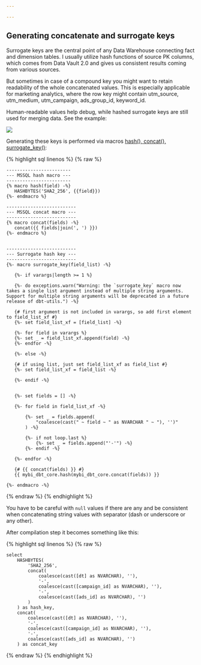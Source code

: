 ```yaml
---

---
```

## Generating concatenate and surrogate keys

Surrogate keys are the central point of any Data Warehouse connecting fact and dimension tables. I usually utilize hash functions of source PK columns, which comes from Data Vault 2.0 and gives us consistent results coming from various sources.

But sometimes in case of a compound key you might want to retain readability of the whole concatenated values. This is especially applicable for marketing analytics, where the row key might contain utm_source, utm_medium, utm_campaign, ads_group_id, keyword_id.

Human-readable values help debug, while hashed surrogate keys are still used for merging data. See the example:

[![](https://habrastorage.org/webt/h9/dt/vh/h9dtvhl9acv_v6mucjz0qzenmti.png)](https://habrastorage.org/webt/h9/dt/vh/h9dtvhl9acv_v6mucjz0qzenmti.png)

Generating these keys is performed via macros [hash(), concat(), surrogate_key()](https://github.com/kzzzr/mybi-dbt-core/blob/master/macros/surrogate_key.sql):


{% highlight sql linenos %}
{% raw %}

    ------------------------
    --- MSSQL hash macro ---
    ------------------------
    {% macro hash(field) -%}
       HASHBYTES('SHA2_256', {{field}})
    {%- endmacro %}
     
    --------------------------
    --- MSSQL concat macro ---
    --------------------------
    {% macro concat(fields) -%}
       concat({{ fields|join(', ') }})
    {%- endmacro %}
     
     
    --------------------------
    --- Surrogate hash key ---
    --------------------------
    {%- macro surrogate_key(field_list) -%}
     
       {%- if varargs|length >= 1 %}
     
       {%- do exceptions.warn("Warning: the `surrogate_key` macro now takes a single list argument instead of multiple string arguments. Support for multiple string arguments will be deprecated in a future release of dbt-utils.") -%}
     
       {# first argument is not included in varargs, so add first element to field_list_xf #}
       {%- set field_list_xf = [field_list] -%}
     
       {%- for field in varargs %}
       {%- set _ = field_list_xf.append(field) -%}
       {%- endfor -%}
     
       {%- else -%}
     
       {# if using list, just set field_list_xf as field_list #}
       {%- set field_list_xf = field_list -%}
     
       {%- endif -%}
     
     
       {%- set fields = [] -%}
     
       {%- for field in field_list_xf -%}
     
           {%- set _ = fields.append(
               "coalesce(cast(" ~ field ~ " as NVARCHAR " ~ "), '')"
           ) -%}
     
           {%- if not loop.last %}
               {%- set _ = fields.append("'-'") -%}
           {%- endif -%}
     
       {%- endfor -%}
     
       {# {{ concat(fields) }} #}
       {{ mybi_dbt_core.hash(mybi_dbt_core.concat(fields)) }}
     
    {%- endmacro -%}

{% endraw %}
{% endhighlight %}

You have to be careful with `null` values if there are any and be consistent when concatenating string values with separator (dash or underscore or any other).

After compilation step it becomes something like this:

{% highlight sql linenos %}
{% raw %}

    select 
        HASHBYTES(
            'SHA2_256',
            concat(
                coalesce(cast([dt] as NVARCHAR), ''),
                '-',
                coalesce(cast([campaign_id] as NVARCHAR), ''),
                '-',
                coalesce(cast([ads_id] as NVARCHAR), '')
            )
        ) as hash_key,
        concat(
            coalesce(cast([dt] as NVARCHAR), ''),
            '-',
            coalesce(cast([campaign_id] as NVARCHAR), ''),
            '-',
            coalesce(cast([ads_id] as NVARCHAR), '')
        ) as concat_key
        
{% endraw %}
{% endhighlight %}        